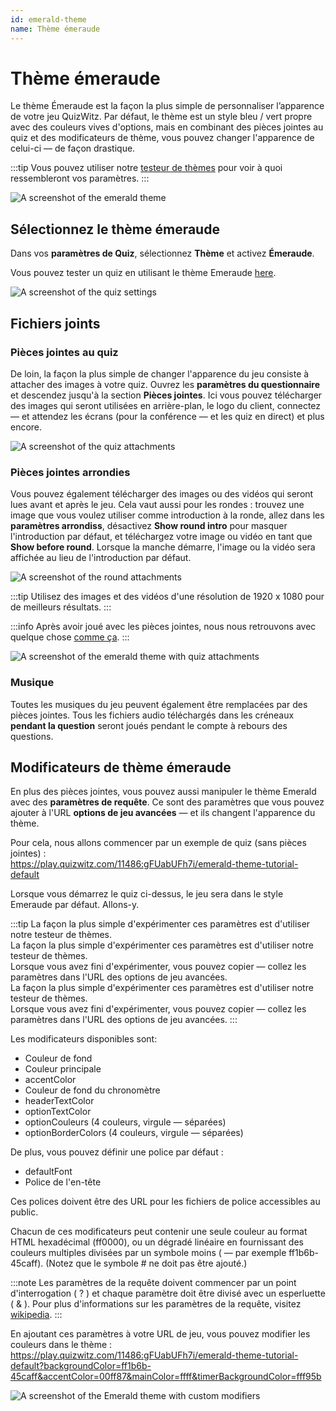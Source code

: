 ```yaml
---
id: emerald-theme
name: Thème émeraude
---
```


# Thème émeraude

Le thème Émeraude est la façon la plus simple de personnaliser l’apparence de votre jeu QuizWitz. Par défaut, le thème est un style bleu / vert propre avec des couleurs vives d'options, mais en combinant des pièces jointes au quiz et des modificateurs de thème, vous pouvez changer l'apparence de celui-ci — de façon drastique.

:::tip
Vous pouvez utiliser notre [testeur de thèmes](https://client.quizwitz.com/test.html?theme=emerald) pour voir à quoi ressembleront vos paramètres.
:::

![A screenshot of the emerald theme](/images/emerald/emerald.png)

## Sélectionnez le thème émeraude

Dans vos **paramètres de Quiz**, sélectionnez **Thème** et activez **Émeraude**.

Vous pouvez tester un quiz en utilisant le thème Emeraude [here](https://play.quizwitz.com/11486:gFUabUFh7i/emerald-theme-tutorial-default).

![A screenshot of the quiz settings](/images/emerald/quiz-settings.png)

## Fichiers joints

### Pièces jointes au quiz

De loin, la façon la plus simple de changer l'apparence du jeu consiste à attacher des images à votre quiz. Ouvrez les **paramètres du questionnaire** et descendez jusqu'à la section **Pièces jointes**. Ici vous pouvez télécharger des images qui seront utilisées en arrière-plan, le logo du client, connectez — et attendez les écrans (pour la conférence — et les quiz en direct) et plus encore.

![A screenshot of the quiz attachments](/images/emerald/quiz-attachments.png)

### Pièces jointes arrondies

Vous pouvez également télécharger des images ou des vidéos qui seront lues avant et après le jeu. Cela vaut aussi pour les rondes : trouvez une image que vous voulez utiliser comme introduction à la ronde, allez dans les **paramètres arrondiss**, désactivez **Show round intro** pour masquer l'introduction par défaut, et téléchargez votre image ou vidéo en tant que **Show before round**. Lorsque la manche démarre, l'image ou la vidéo sera affichée au lieu de l'introduction par défaut.

![A screenshot of the round attachments](/images/emerald/round-settings.png)

:::tip
Utilisez des images et des vidéos d'une résolution de 1920 x 1080 pour de meilleurs résultats.
:::

:::info
Après avoir joué avec les pièces jointes, nous nous retrouvons avec quelque chose [comme ça](https://play.quizwitz.com/11487:ACz546ejAV/emerald-theme-tutorial-background-logo).
:::

![A screenshot of the emerald theme with quiz attachments](/images/emerald/emerald-with-attachments.png)

### Musique

Toutes les musiques du jeu peuvent également être remplacées par des pièces jointes. Tous les fichiers audio téléchargés dans les créneaux **pendant la question** seront joués pendant le compte à rebours des questions.

## Modificateurs de thème émeraude

En plus des pièces jointes, vous pouvez aussi manipuler le thème Emerald avec des **paramètres de requête**. Ce sont des paramètres que vous pouvez ajouter à l'URL **options de jeu avancées** — et ils changent l'apparence du thème.

Pour cela, nous allons commencer par un exemple de quiz (sans pièces jointes) :\
https://play.quizwitz.com/11486:gFUabUFh7i/emerald-theme-tutorial-default

Lorsque vous démarrez le quiz ci-dessus, le jeu sera dans le style Emeraude par défaut. Allons-y.

:::tip
La façon la plus simple d'expérimenter ces paramètres est d'utiliser notre testeur de thèmes.\
La façon la plus simple d'expérimenter ces paramètres est d'utiliser notre testeur de thèmes.\
Lorsque vous avez fini d'expérimenter, vous pouvez copier — collez les paramètres dans l'URL des options de jeu avancées.\
La façon la plus simple d'expérimenter ces paramètres est d'utiliser notre testeur de thèmes.\
Lorsque vous avez fini d'expérimenter, vous pouvez copier — collez les paramètres dans l'URL des options de jeu avancées.
:::

Les modificateurs disponibles sont:

- Couleur de fond
- Couleur principale
- accentColor
- Couleur de fond du chronomètre
- headerTextColor
- optionTextColor
- optionCouleurs (4 couleurs, virgule — séparées)
- optionBorderColors (4 couleurs, virgule — séparées)

De plus, vous pouvez définir une police par défaut :

- defaultFont
- Police de l'en-tête

Ces polices doivent être des URL pour les fichiers de police accessibles au public.

Chacun de ces modificateurs peut contenir une seule couleur au format HTML hexadécimal (ff0000), ou un dégradé linéaire en fournissant des couleurs multiples divisées par un symbole moins ( — par exemple ff1b6b-45caff). (Notez que le symbole # ne doit pas être ajouté.)

:::note
Les paramètres de la requête doivent commencer par un point d'interrogation ( ? ) et chaque paramètre doit être divisé avec un esperluette ( & ). Pour plus d'informations sur les paramètres de la requête, visitez [wikipedia](https://en.wikipedia.org/wiki/Query_string).
:::

En ajoutant ces paramètres à votre URL de jeu, vous pouvez modifier les couleurs dans le thème :\
https://play.quizwitz.com/11486:gFUabUFh7i/emerald-theme-tutorial-default?backgroundColor=ff1b6b-45caff&accentColor=00ff87&mainColor=ffff&timerBackgroundColor=fff95b

![A screenshot of the Emerald theme with custom modifiers](/images/emerald/theme_properties.png)

